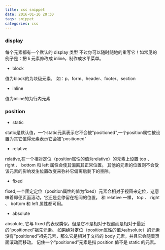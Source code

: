 ```yaml
---
title: css snippet
date: 2016-01-16 20:30
tags: snippet
categories: css
---
```


### display
每个元素都有一个默认的 display 类型
不过你可以随时随地的重写它！如常见的例子是：把 li 元素修改成 inline，制作成水平菜单。

- block

值为block的为块级元素， 如：p、form、header、footer、section

- inline

值为inline的为行内元素

### position

- static

static是默认值，一个static元素表示它不会被"positioned",一个position属性被设置为其它值得元素表示它会被"positioned"

- relative

relative,在一个相对定位（position属性的值为relative）的元素上设置 top 、 right 、 bottom 和 left 属性会使其偏离其正常位置。
其他的元素的位置则不会受该元素的影响发生位置改变来弥补它偏离后剩下的空隙。

- fixed

fixed,一个固定定位（position属性的值为fixed）元素会相对于视窗来定位，这意味着即便页面滚动，它还是会停留在相同的位置。
和 relative 一样， top 、 right 、 bottom 和 left 属性都可用。

- absolute

absolute, 它与 fixed 的表现类似，但是它不是相对于视窗而是相对于最近的“positioned”祖先元素。
如果绝对定位（position属性的值为absolute）的元素没有“positioned”祖先元素，那么它是相对于文档的 body 元素，并且它会随着页面滚动而移动。
记住一个“positioned”元素是指 position 值不是 static 的元素。